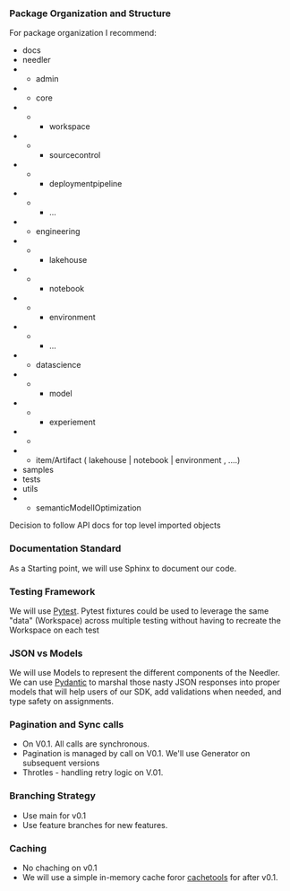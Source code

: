 ### Package Organization and Structure
For package organization I recommend: 
- docs
- needler
- - admin 
- - core  
- - - workspace 
- - - sourcecontrol 
- - - deploymentpipeline
- - - ...
- - engineering
- - - lakehouse
- - - notebook
- - - environment
- - - ...
- - datascience
- - - model
- - - experiement
- - 
- - item/Artifact ( lakehouse | notebook | environment , ....) 
- samples
- tests 
- utils 
- - semanticModelIOptimization 

Decision to follow API docs for top level imported objects

### Documentation Standard
As a Starting point, we will use Sphinx to document our code.

### Testing Framework
We will use [Pytest](https://docs.pytest.org/en/stable/contents.html#). Pytest fixtures could be used to leverage the same "data" (Workspace) across multiple testing without having to recreate the Workspace on each test

### JSON vs Models
We will use Models to represent the different components of the Needler. We can use [Pydantic](https://docs.pydantic.dev/latest/) to marshal those nasty JSON responses into proper models that will help users of our SDK, add validations when needed, and type safety on assignments. 

### Pagination and Sync calls

- On V0.1. All calls are synchronous.
- Pagination is managed  by call on V0.1. We'll use Generator on subsequent versions
- Throtles - handling retry logic on V.01. 

### Branching Strategy 

- Use main for v0.1
- Use feature branches for new features.
 
### Caching
- No chaching on v0.1
- We will use a simple in-memory cache foror [cachetools](https://cachetools.readthedocs.io/en/stable/) for after v0.1.